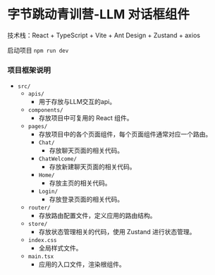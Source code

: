 # 字节跳动青训营-LLM 对话框组件
技术栈：React + TypeScript + Vite + Ant Design + Zustand + axios

启动项目 `npm run dev` 

### 项目框架说明

- `src/`
  - `apis/`
    - 用于存放与LLM交互的api。
  - `components/`
    - 存放项目中可复用的 React 组件。
  - `pages/`
    - 存放项目中的各个页面组件，每个页面组件通常对应一个路由。
    - `Chat/`
      - 存放聊天页面的相关代码。
    - `ChatWelcome/`
      - 存放新建聊天页面的相关代码。
    - `Home/`
      - 存放主页的相关代码。
    - `Login/`
      - 存放登录页面的相关代码。
  - `router/`
    - 存放路由配置文件，定义应用的路由结构。
  - `store/`
    - 存放状态管理相关的代码，使用 Zustand 进行状态管理。
  - `index.css`
    - 全局样式文件。
  - `main.tsx`
    - 应用的入口文件，渲染根组件。
